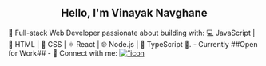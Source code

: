 <h2 align="center">
Hello, I'm Vinayak Navghane
</h2> 
🚀 Full-stack Web Developer passionate about building with: 💻 JavaScript | 🔧 HTML | 🎨 CSS | ⚛️ React | 🌐 Node.js | 📘 TypeScript 🚀.
- Currently ##Open for Work## 
- 🤝 Connect with me:
<a href=”https://www.linkedin.com/in/vinayaknavghane/"><img align=”left” src=”https://github.com/vinayak-navghane/vinayak-navghane/blob/main/images/linkedin.svg" alt=”icon | LinkedIn” width=”21px”/></a>


